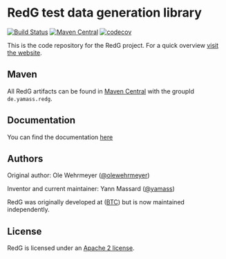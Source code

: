 # RedG test data generation library

[![Build Status](https://github.com/yamass/redg/actions/workflows/ci.yml/badge.svg)](https://github.com/yamass/redg/actions/workflows/ci.yml)
[![Maven Central](https://maven-badges.herokuapp.com/maven-central/de.yamass.redg/redg/badge.svg)](https://search.maven.org/search?q=g:de.yamass.redg)
[![codecov](https://codecov.io/gh/yamass/redg/branch/main/graph/badge.svg)](https://codecov.io/gh/yamass/redg)

This is the code repository for the RedG project. For a quick overview [visit the website](https://yamass.github.io/redg).

## Maven

All RedG artifacts can be found in [Maven Central](https://search.maven.org/#search%7Cga%7C1%7Cg%3A%22de.yamass.redg%22) with the groupId `de.yamass.redg`.

## Documentation

You can find the documentation [here](https://yamass.github.io/redg/documentation/)

## Authors

Original author: Ole Wehrmeyer ([@olewehrmeyer](https://github.com/olewehrmeyer))

Inventor and current maintainer: Yann Massard ([@yamass](https://github.com/yamass))

RedG was originally developed at ([BTC](https://www.btc-ag.com/)) but is now maintained independently.

## License

RedG is licensed under an [Apache 2 license](https://www.apache.org/licenses/LICENSE-2.0).
